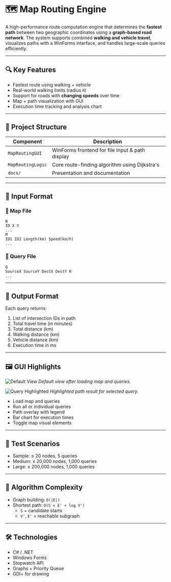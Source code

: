 # 🗺️ Map Routing Engine

A high-performance route computation engine that determines the **fastest path** between two geographic coordinates using a **graph-based road network**. The system supports combined **walking and vehicle travel**, visualizes paths with a WinForms interface, and handles large-scale queries efficiently.

---

## 🔍 Key Features

- Fastest route using walking + vehicle
- Real-world walking limits (radius `R`)
- Support for roads with **changing speeds** over time
- Map + path visualization with GUI
- Execution time tracking and analysis chart

---

## 📂 Project Structure

| Component         | Description                                       |
|------------------|---------------------------------------------------|
| `MapRoutingGUI`   | WinForms frontend for file input & path display   |
| `MapRoutingLogic` | Core route-finding algorithm using Dijkstra's     |
| `docs/`           | Presentation and documentation                    |

---

## 📄 Input Format

### 📌 Map File
```
N
ID X Y
...
M
ID1 ID2 Length(km) Speed(km/h)
...
```

### 📌 Query File
```
Q
SourceX SourceY DestX DestY R
...
```

---

## 📄 Output Format

Each query returns:
1. List of intersection IDs in path
2. Total travel time (in minutes)
3. Total distance (km)
4. Walking distance (km)
5. Vehicle distance (km)
6. Execution time in ms

---

## 🖼️ GUI Highlights

![Default View](docs/images/Screenshot_01.png)
*Default view after loading map and queries.*

![Query Highlighted](docs/images/Screenshot_02.png)
*Highlighted path result for selected query.*

- Load map and queries
- Run all or individual queries
- Path overlay with legend
- Bar chart for execution times
- Toggle map visual elements

---

## 🧪 Test Scenarios

- Sample: ≤ 20 nodes, 5 queries
- Medium: ≤ 20,000 nodes, 1,000 queries
- Large: ≤ 200,000 nodes, 1,000 queries

---

## 🧠 Algorithm Complexity

- Graph building: `O(|E|)`
- Shortest path: `O(S × E' × log V')`
  - `S` = candidate starts
  - `V'`, `E'` = reachable subgraph

---

## 🛠️ Technologies

- C# / .NET
- Windows Forms
- Stopwatch API
- Graphs + Priority Queue
- GDI+ for drawing


